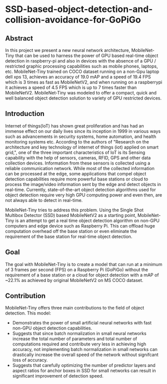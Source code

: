 # SSD-based-object-detection-and-collision-avoidance-for-GoPiGo
## Abstract
In this project we present a new neural network architecture, MobileNet-Tiny that can be used to harness the power of GPU based real-time object detection in raspberry-pi and also in devices with the absence of a GPU / restricted graphic processing capabilities such as mobile phones, laptops, etc. MobileNet-Tiny trained on COCO dataset running on a non-Gpu laptop dell xps 13, achieves an accuracy of 19.0 mAP and a speed of 19.4 FPS which is 3 times as fast as MobileNetV2, and when running on a raspberrypi it achieves a speed of 4.5 FPS which is up to 7 times faster than MobileNetV2. MobileNet-Tiny was modeled to offer a compact, quick and well balanced object detection solution to variety of GPU restricted devices.

## Introduction
Internet of things(IoT) has shown great proliferation and has had an immense effect on our daily lives since its inception in 1999 in various ways such as advancements in security systems, home automation, and health monitoring systems etc. According to the authors of "Research on the architecture and key technology of internet of things (iot) applied on smart grid,", one of the three important characteristics of IoT is its Sensing capability with the help of sensors, cameras, RFID, GPS and other data collection devices. Information from these sensors is collected using a reliable communication network. While most of the collected information can be processed at the edge, some applications that compel object detection capabilities require more powerful base stations or cloud to process the image/video information sent by the edge and detect objects in real-time. Currently, state-of-the-art object detection algorithms used for object detection require very high GPU computing power and even then, are not always able to detect in real-time.

MobileNet-Tiny tries to address this problem. Using the Single Shot Multibox Detector (SSD) based MobileNetV2 as a starting point, MobileNet-Tiny is an attempt to get a real time object detection algorithm on non-GPU computers and edge device such as Raspberry Pi. This can offload huge computation overhead off the base station or even eliminate the requirement of the base station for real-time object detection.

## Goal
The goal with MobileNet-Tiny is to create a model that can run at a minimum of 3 frames per second (FPS) on a Raspberry Pi (GoPiGo) without the requirement of a base station or a cloud for object detection with a mAP of ~22.1% as achieved by original MobileNetV2 on MS COCO dataset.

## Contribution
MobileNet-Tiny offers three main contributions to the field of object detection. This model:
* Demonstrates the power of small artificial neural networks with fast non-GPU object detection capabilities.
* Suggests that since batch normalization in small neural networks increase the total number of parameters and total number of computations required and contribute very less in achieving high accuracy, not implementing batch normalization in small networks can drastically increase the overall speed of the network without signifcant loss of accuracy. 
* Suggests that carefully optimizing the number of predictor layers and aspect ratios for anchor boxes in SSD for small networks can result in significant improvement of detection speed.
